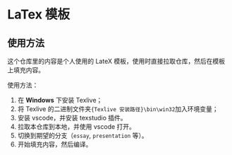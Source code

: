 # LaTex 模板

## 使用方法

这个仓库里的内容是个人使用的 LateX 模板，使用时直接拉取仓库，然后在模板上填充内容。

使用方法：

1. 在 **Windows** 下安装 Texlive；
2. 将 Texlive 的二进制文件夹`{Texlive 安装路径}\bin\win32`加入环境变量；
3. 安装 vscode，并安装 texstudio 插件。
4. 拉取本仓库到本地，并使用 vscode 打开。
5. 切换到期望的分支（`essay`, `presentation` 等）。
6. 开始填充内容，然后编译。
